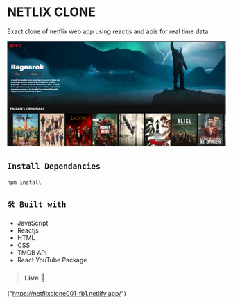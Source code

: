 # NETLIX CLONE

Exact clone of netflix web app using reactjs and apis for real time data

![netflix clone app](https://github.com/MrRobot0420/Netflix-clone/blob/master/netflix-clone.png)


## `Install Dependancies` 

```console
npm install
```

## `🛠 Built with` 
- JavaScript
- Reactjs
- HTML
- CSS
- TMDB API
- React YouTube Package


> ### Live 🚀
("https://netflixclone001-fb1.netlify.app/")
